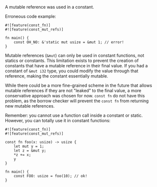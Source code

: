 A mutable reference was used in a constant.

Erroneous code example:

```compile_fail,E0764
#![feature(const_fn)]
#![feature(const_mut_refs)]

fn main() {
    const OH_NO: &'static mut usize = &mut 1; // error!
}
```

Mutable references (`&mut`) can only be used in constant functions, not statics
or constants. This limitation exists to prevent the creation of constants that
have a mutable reference in their final value. If you had a constant of
`&mut i32` type, you could modify the value through that reference, making the
constant essentially mutable.

While there could be a more fine-grained scheme in the future that allows
mutable references if they are not "leaked" to the final value, a more
conservative approach was chosen for now. `const fn` do not have this problem,
as the borrow checker will prevent the `const fn` from returning new mutable
references.

Remember: you cannot use a function call inside a constant or static. However,
you can totally use it in constant functions:

```
#![feature(const_fn)]
#![feature(const_mut_refs)]

const fn foo(x: usize) -> usize {
    let mut y = 1;
    let z = &mut y;
    *z += x;
    y
}

fn main() {
    const FOO: usize = foo(10); // ok!
}
```
